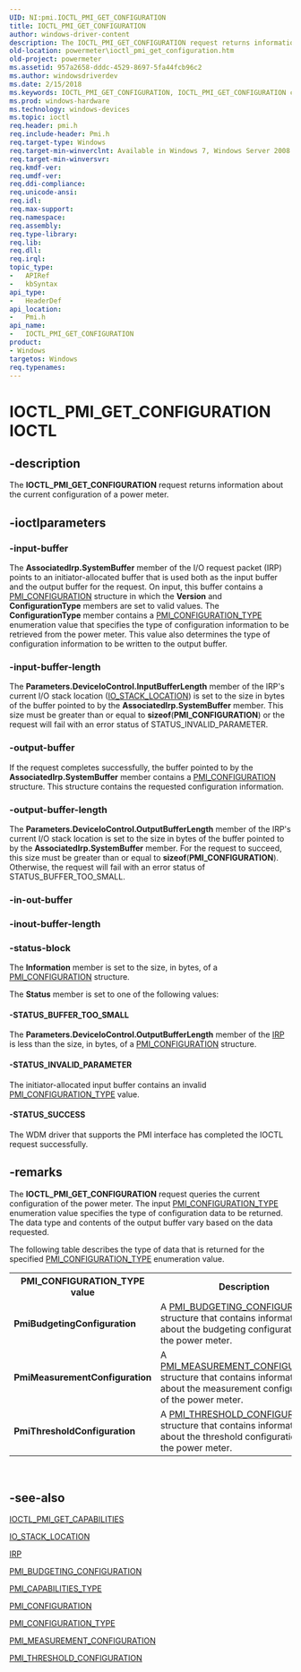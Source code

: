 ```yaml
---
UID: NI:pmi.IOCTL_PMI_GET_CONFIGURATION
title: IOCTL_PMI_GET_CONFIGURATION
author: windows-driver-content
description: The IOCTL_PMI_GET_CONFIGURATION request returns information about the current configuration of a power meter.
old-location: powermeter\ioctl_pmi_get_configuration.htm
old-project: powermeter
ms.assetid: 957a2658-dddc-4529-8697-5fa44fcb96c2
ms.author: windowsdriverdev
ms.date: 2/15/2018
ms.keywords: IOCTL_PMI_GET_CONFIGURATION, IOCTL_PMI_GET_CONFIGURATION control, IOCTL_PMI_GET_CONFIGURATION control code [Power Metering and Budgeting Devices], PowerMeterRef_7d1f1fbc-cd7a-4885-8d41-8f42c4659de7.xml, pmi/IOCTL_PMI_GET_CONFIGURATION, powermeter.ioctl_pmi_get_configuration
ms.prod: windows-hardware
ms.technology: windows-devices
ms.topic: ioctl
req.header: pmi.h
req.include-header: Pmi.h
req.target-type: Windows
req.target-min-winverclnt: Available in Windows 7, Windows Server 2008 R2, and later versions of the Windows operating systems.
req.target-min-winversvr: 
req.kmdf-ver: 
req.umdf-ver: 
req.ddi-compliance: 
req.unicode-ansi: 
req.idl: 
req.max-support: 
req.namespace: 
req.assembly: 
req.type-library: 
req.lib: 
req.dll: 
req.irql: 
topic_type:
-	APIRef
-	kbSyntax
api_type:
-	HeaderDef
api_location:
-	Pmi.h
api_name:
-	IOCTL_PMI_GET_CONFIGURATION
product:
- Windows
targetos: Windows
req.typenames: 
---
```


# IOCTL_PMI_GET_CONFIGURATION IOCTL


## -description


The <b>IOCTL_PMI_GET_CONFIGURATION</b> request returns information about the current configuration of a power meter.


## -ioctlparameters




### -input-buffer

The <b>AssociatedIrp.SystemBuffer</b> member of the I/O request packet (IRP) points to an initiator-allocated buffer that is used both as the input buffer and the output buffer for the request. On input, this buffer contains a <a href="https://msdn.microsoft.com/library/windows/hardware/ff543865">PMI_CONFIGURATION</a> structure in which the <b>Version</b> and <b>ConfigurationType</b> members are set to valid values. The <b>ConfigurationType</b> member contains a <a href="https://msdn.microsoft.com/library/windows/hardware/ff543869">PMI_CONFIGURATION_TYPE</a> enumeration value that specifies the type of configuration information to be retrieved from the power meter. This value also determines the type of configuration information to be written to the output buffer.


### -input-buffer-length

The <b>Parameters.DeviceIoControl.InputBufferLength</b> member of the IRP's current I/O stack location (<a href="https://msdn.microsoft.com/library/windows/hardware/ff550659">IO_STACK_LOCATION</a>) is set to the size in bytes of the buffer pointed to by the <b>AssociatedIrp.SystemBuffer</b> member. This size must be greater than or equal to <b>sizeof</b>(<b>PMI_CONFIGURATION</b>) or the request will fail with an error status of STATUS_INVALID_PARAMETER.


### -output-buffer

If the request completes successfully, the buffer pointed to by the <b>AssociatedIrp.SystemBuffer</b> member contains a <a href="https://msdn.microsoft.com/library/windows/hardware/ff543865">PMI_CONFIGURATION</a> structure. This structure contains the requested configuration information.


### -output-buffer-length

The <b>Parameters.DeviceIoControl.OutputBufferLength</b> member of the IRP's current I/O stack location is set to the size in bytes of the buffer pointed to by the <b>AssociatedIrp.SystemBuffer</b> member. For the request to succeed, this size must be greater than or equal to <b>sizeof</b>(<b>PMI_CONFIGURATION</b>). Otherwise, the request will fail with an error status of STATUS_BUFFER_TOO_SMALL.


### -in-out-buffer








### -inout-buffer-length








### -status-block

The <b>Information</b> member is set to the size, in bytes, of a <a href="https://msdn.microsoft.com/library/windows/hardware/ff543865">PMI_CONFIGURATION</a> structure.

The <b>Status</b> member is set to one of the following values:




#### -STATUS_BUFFER_TOO_SMALL

The <b>Parameters.DeviceIoControl.OutputBufferLength</b> member of the <a href="https://msdn.microsoft.com/library/windows/hardware/ff550694">IRP</a> is less than the size, in bytes, of a <a href="https://msdn.microsoft.com/library/windows/hardware/ff543865">PMI_CONFIGURATION</a> structure.


#### -STATUS_INVALID_PARAMETER

The initiator-allocated input buffer contains an invalid <a href="https://msdn.microsoft.com/library/windows/hardware/ff543869">PMI_CONFIGURATION_TYPE</a> value.


#### -STATUS_SUCCESS

The WDM driver that supports the PMI interface has completed the IOCTL request successfully.


## -remarks



The <b>IOCTL_PMI_GET_CONFIGURATION</b> request queries the current configuration of the power meter. The input <a href="https://msdn.microsoft.com/library/windows/hardware/ff543869">PMI_CONFIGURATION_TYPE</a> enumeration value specifies the type of configuration data to be returned. The data type and contents of the output buffer vary based on the data requested.

The following table describes the type of data that is returned for the specified <a href="https://msdn.microsoft.com/library/windows/hardware/ff543869">PMI_CONFIGURATION_TYPE</a> enumeration value.

<table>
<tr>
<th>PMI_CONFIGURATION_TYPE value</th>
<th>Description</th>
</tr>
<tr>
<td>
<b>PmiBudgetingConfiguration</b>

</td>
<td>
A <a href="https://msdn.microsoft.com/library/windows/hardware/ff543858">PMI_BUDGETING_CONFIGURATION</a> structure that contains information about the budgeting configuration of the power meter.

</td>
</tr>
<tr>
<td>
<b>PmiMeasurementConfiguration</b>

</td>
<td>
A <a href="https://msdn.microsoft.com/library/windows/hardware/ff543887">PMI_MEASUREMENT_CONFIGURATION</a> structure that contains information about the measurement configuration of the power meter.

</td>
</tr>
<tr>
<td>
<b>PmiThresholdConfiguration</b>

</td>
<td>
A <a href="https://msdn.microsoft.com/library/windows/hardware/ff543908">PMI_THRESHOLD_CONFIGURATION</a> structure that contains information about the threshold configuration of the power meter.

</td>
</tr>
</table>
 




## -see-also




<a href="https://msdn.microsoft.com/library/windows/hardware/ff543837">IOCTL_PMI_GET_CAPABILITIES</a>



<a href="https://msdn.microsoft.com/library/windows/hardware/ff550659">IO_STACK_LOCATION</a>



<a href="https://msdn.microsoft.com/library/windows/hardware/ff550694">IRP</a>



<a href="https://msdn.microsoft.com/library/windows/hardware/ff543858">PMI_BUDGETING_CONFIGURATION</a>



<a href="https://msdn.microsoft.com/library/windows/hardware/ff543864">PMI_CAPABILITIES_TYPE</a>



<a href="https://msdn.microsoft.com/library/windows/hardware/ff543865">PMI_CONFIGURATION</a>



<a href="https://msdn.microsoft.com/library/windows/hardware/ff543869">PMI_CONFIGURATION_TYPE</a>



<a href="https://msdn.microsoft.com/library/windows/hardware/ff543887">PMI_MEASUREMENT_CONFIGURATION</a>



<a href="https://msdn.microsoft.com/library/windows/hardware/ff543908">PMI_THRESHOLD_CONFIGURATION</a>
 

 

